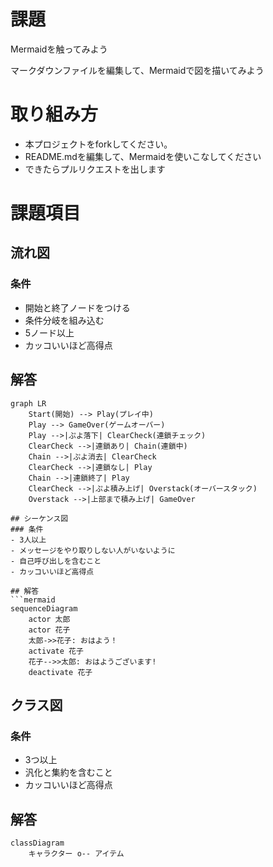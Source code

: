 # 課題
Mermaidを触ってみよう

マークダウンファイルを編集して、Mermaidで図を描いてみよう

# 取り組み方
* 本プロジェクトをforkしてください。
* README.mdを編集して、Mermaidを使いこなしてください
* できたらプルリクエストを出します

# 課題項目
## 流れ図
### 条件
- 開始と終了ノードをつける
- 条件分岐を組み込む
- 5ノード以上
- カッコいいほど高得点

## 解答
```mermaid
graph LR
    Start(開始) --> Play(プレイ中)
    Play --> GameOver(ゲームオーバー)
    Play -->|ぷよ落下| ClearCheck(連鎖チェック)
    ClearCheck -->|連鎖あり| Chain(連鎖中)
    Chain -->|ぷよ消去| ClearCheck
    ClearCheck -->|連鎖なし| Play
    Chain -->|連鎖終了| Play
    ClearCheck -->|ぷよ積み上げ| Overstack(オーバースタック)
    Overstack -->|上部まで積み上げ| GameOver

## シーケンス図
### 条件
- 3人以上
- メッセージをやり取りしない人がいないように
- 自己呼び出しを含むこと
- カッコいいほど高得点

## 解答
```mermaid
sequenceDiagram
    actor 太郎
    actor 花子
    太郎->>花子: おはよう！
    activate 花子
    花子-->>太郎: おはようございます!
    deactivate 花子
```

## クラス図

### 条件
- 3つ以上
- 汎化と集約を含むこと
- カッコいいほど高得点

## 解答
```mermaid
classDiagram
    キャラクター o-- アイテム
```
